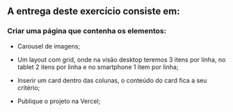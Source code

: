 


## A entrega deste exercício consiste em:



### Criar uma página que contenha os elementos:

- Carousel de imagens;

- Um layout com grid, onde na visão desktop teremos 3 itens por linha, no tablet 2 itens por linha e no smartphone 1 item por linha;

- Inserir um card dentro das colunas, o conteúdo do card fica a seu critério;

- Publique o projeto na Vercel;

